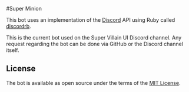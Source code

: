 #Super Minion

This bot uses an implementation of the [Discord](https://discordapp.com/) API using Ruby called [discordrb](https://github.com/meew0/discordrb/).

This is the current bot used on the Super Villain UI Discord channel.
Any request regarding the bot can be done via GitHub or the Discord channel itself.


## License

The bot is available as open source under the terms of the [MIT License](http://opensource.org/licenses/MIT).

